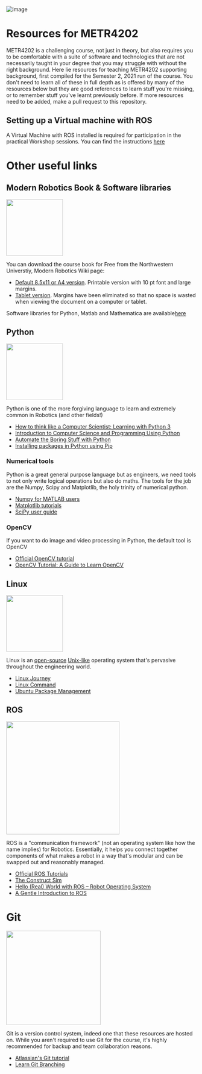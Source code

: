 ![image](https://metr4202.uqcloud.net/EyeCandy.gif)
# Resources for METR4202
METR4202 is a challenging course, not just in theory, but also requires you to be comfortable with a suite of software and technologies that are not necessarily taught in your degree that you may struggle with without the right background. Here lie resources for teaching METR4202 supporting background, first compiled for the Semester 2, 2021 run of the course. You don't need to learn all of these in full depth as is offered by many of the resources below but they are good references to learn stuff you're missing, or to remember stuff you've learnt previously before. If more resources need to be added, make a pull request to this repository. 

## Setting up a Virtual machine with ROS

A Virtual Machine with ROS installed is required for participation in the practical Workshop sessions. You can find the instructions [here](VM_Setup.md)

# Other useful links
## Modern Robotics Book & Software libraries
<img src=http://hades.mech.northwestern.edu/images/0/08/ModernRoboticsCover.jpg width="150">

You can download the course book for Free from the Northwestern Universtiy, Modern Robotics Wiki page:

- [Default 8.5x11 or A4 version](http://hades.mech.northwestern.edu/images/2/25/MR-v2.pdf). Printable version with 10 pt font and large margins.
- [Tablet version](http://hades.mech.northwestern.edu/images/0/0c/MR-tablet-v2.pdf). Margins have been eliminated so that no space is wasted when viewing the document on a computer or tablet. 

Software libraries for Python, Matlab and Mathematica are available[here](https://github.com/NxRLab/ModernRobotics)

## Python
<img src=https://user-images.githubusercontent.com/28722943/126432640-44d3f99e-18a6-4aef-bead-ba5ce70d1334.png width="150">

Python is one of the more forgiving language to learn and extremely common in Robotics (and other fields!)
- [How to think like a Computer Scientist: Learning with Python 3](https://runestone.academy/runestone/books/published/thinkcspy/index.html)
- [Introduction to Computer Science and Programming Using Python](https://www.edx.org/course/introduction-to-computer-science-and-programming-7)
- [Automate the Boring Stuff with Python](https://automatetheboringstuff.com/)
- [Installing packages in Python using Pip](https://realpython.com/what-is-pip/) 
### Numerical tools
Python is a great general purpose language but as engineers, we need tools to not only write logical operations but also do maths. The tools for the job are the Numpy, Scipy and Matplotlib, the holy trinity of numerical python. 
- [Numpy for MATLAB users](https://numpy.org/doc/stable/user/numpy-for-matlab-users.html) 
- [Matplotlib tutorials](https://matplotlib.org/stable/tutorials/index.html)
- [SciPy user guide](https://docs.scipy.org/doc/scipy/reference/tutorial/)
### OpenCV
If you want to do image and video processing in Python, the default tool is OpenCV
- [Official OpenCV tutorial](https://docs.opencv.org/master/df/d65/tutorial_table_of_content_introduction.html)
- [OpenCV Tutorial: A Guide to Learn OpenCV](https://www.pyimagesearch.com/2018/07/19/opencv-tutorial-a-guide-to-learn-opencv/)

## Linux
<img src=https://user-images.githubusercontent.com/28722943/126432664-0f63a4ae-65c1-4264-bb6a-7df1bf9bedcf.png width="150">

Linux is an [open-source](https://opensource.com/resources/what-open-source) [Unix-like](https://en.wikipedia.org/wiki/Unix-like) operating system that's pervasive throughout the engineering world.
- [Linux Journey](https://linuxjourney.com/)
- [Linux Command](https://www.linuxcommand.org/)
- [Ubuntu Package Management](https://ubuntu.com/server/docs/package-management)

## ROS
<img src=https://user-images.githubusercontent.com/28722943/126434268-6792a5af-f175-4b0f-a6d4-e249edc87ae5.png width="300">

ROS is a "communication framework" (not an operating system like how the name implies) for Robotics. Essentially, it helps you connect together components of what makes a robot in a way that's modular and can be swapped out and reasonably managed. 
- [Official ROS Tutorials](http://wiki.ros.org/ROS/Tutorials)
- [The Construct Sim](https://www.theconstructsim.com/)
- [Hello (Real) World with ROS – Robot Operating System](https://www.edx.org/course/hello-real-world-with-ros-robot-operating-system)
- [A Gentle Introduction to ROS](https://www.cse.sc.edu/~jokane/agitr/)

# Git
<img src=https://user-images.githubusercontent.com/28722943/126888723-e08fd55f-32a0-4758-ba10-2efa97c13a18.png width="250">

Git is a version control system, indeed one that these resources are hosted on. While you aren't required to use Git for the course, it's highly recommended for backup and team collaboration reasons. 
- [Atlassian's Git tutorial](https://www.atlassian.com/git/tutorials/setting-up-a-repository)
- [Learn Git Branching](https://learngitbranching.js.org/) 
